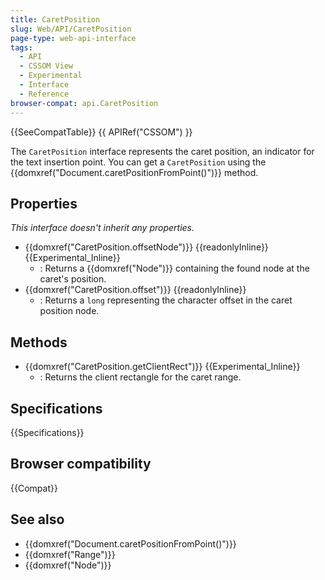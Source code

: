 ```yaml
---
title: CaretPosition
slug: Web/API/CaretPosition
page-type: web-api-interface
tags:
  - API
  - CSSOM View
  - Experimental
  - Interface
  - Reference
browser-compat: api.CaretPosition
---
```

{{SeeCompatTable}} {{ APIRef("CSSOM") }}

The `CaretPosition` interface represents the caret position, an indicator for the text insertion point. You can get a `CaretPosition` using the {{domxref("Document.caretPositionFromPoint()")}} method.

## Properties

_This interface doesn't inherit any properties._

- {{domxref("CaretPosition.offsetNode")}} {{readonlyInline}} {{Experimental_Inline}}
  - : Returns a {{domxref("Node")}} containing the found node at the caret's position.
- {{domxref("CaretPosition.offset")}} {{readonlyInline}}
  - : Returns a `long` representing the character offset in the caret position node.

## Methods

- {{domxref("CaretPosition.getClientRect")}} {{Experimental_Inline}}
  - : Returns the client rectangle for the caret range.

## Specifications

{{Specifications}}

## Browser compatibility

{{Compat}}

## See also

- {{domxref("Document.caretPositionFromPoint()")}}
- {{domxref("Range")}}
- {{domxref("Node")}}
